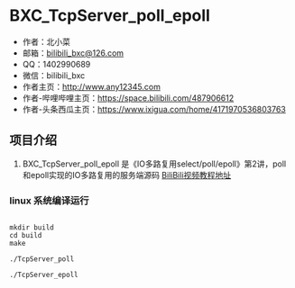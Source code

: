 # BXC_TcpServer_poll_epoll
* 作者：北小菜
* 邮箱：bilibili_bxc@126.com
* QQ：1402990689
* 微信：bilibili_bxc
* 作者主页：http://www.any12345.com
* 作者-哔哩哔哩主页：https://space.bilibili.com/487906612
* 作者-头条西瓜主页：https://www.ixigua.com/home/4171970536803763


## 项目介绍
1. BXC_TcpServer_poll_epoll 是《IO多路复用select/poll/epoll》第2讲，poll和epoll实现的IO多路复用的服务端源码  [BiliBili视频教程地址](https://www.bilibili.com/video/BV1iG4y1C7iS) 

### linux 系统编译运行

~~~

mkdir build
cd build
make

./TcpServer_poll

./TcpServer_epoll

~~~




